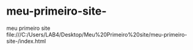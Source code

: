 # meu-primeiro-site-
meu primeiro site 
file:///C:/Users/LAB4/Desktop/Meu%20Primeiro%20site/meu-primeiro-site-/index.html
